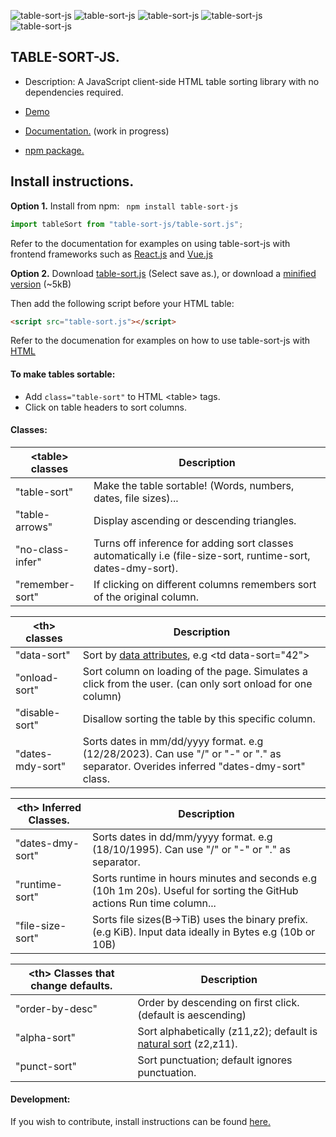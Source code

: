 ![table-sort-js](https://img.shields.io/npm/v/table-sort-js)
![table-sort-js](https://img.shields.io/npm/dm/table-sort-js)
![table-sort-js](https://img.shields.io/github/repo-size/leewannacott/table-sort-js)
![table-sort-js](https://img.shields.io/github/license/LeeWannacott/table-sort-js)
![table-sort-js](https://img.shields.io/github/actions/workflow/status/leewannacott/table-sort-js/jest.yml?branch=master)

## TABLE-SORT-JS.

- Description: A JavaScript client-side HTML table sorting library with no dependencies required.

- [Demo](https://leewannacott.github.io/Portfolio/#/GitHub)
- [Documentation.](https://leewannacott.github.io/table-sort-js/docs/about.html)
  (work in progress)
- [npm package.](https://www.npmjs.com/package/table-sort-js)

## Install instructions.

<b>Option 1.</b> Install from npm: ` npm install table-sort-js`

```javascript
import tableSort from "table-sort-js/table-sort.js";
```

Refer to the documentation for examples on using table-sort-js with frontend frameworks such as
[React.js](https://leewannacott.github.io/table-sort-js/docs/react.html) and [Vue.js](https://leewannacott.github.io/table-sort-js/docs/vue.html)

<b>Option 2.</b> Download [table-sort.js](https://leewannacott.github.io/table-sort-js/table-sort.js) (Select save as.), or download a [minified version](https://cdn.jsdelivr.net/npm/table-sort-js) (~5kB)

Then add the following script before your HTML table:

```html
<script src="table-sort.js"></script>
```

Refer to the documenation for examples on how to use table-sort-js with [HTML](https://leewannacott.github.io/table-sort-js/docs/html5.html)

#### To make tables sortable:

- Add `class="table-sort"` to HTML &lt;table&gt; tags.
- Click on table headers to sort columns.

#### Classes:

| &lt;table&gt; classes | Description                                                                                                   |
| --------------------- | ------------------------------------------------------------------------------------------------------------- |
| "table-sort"          | Make the table sortable! (Words, numbers, dates, file sizes)...                                                           |
| "table-arrows"        | Display ascending or descending triangles.                                                                    |
| "no-class-infer"      | Turns off inference for adding sort classes automatically i.e (file-size-sort, runtime-sort, dates-dmy-sort). |
| "remember-sort"       | If clicking on different columns remembers sort of the original column.                                       |

| &lt;th&gt; classes | Description                                                                                                                             |
| ------------------ | --------------------------------------------------------------------------------------------------------------------------------------- |
| "data-sort"        | Sort by [data attributes](https://developer.mozilla.org/en-US/docs/Learn/HTML/Howto/Use_data_attributes), e.g &lt;td data-sort="42"&gt; |
| "onload-sort"      | Sort column on loading of the page. Simulates a click from the user. (can only sort onload for one column)                              |
| "disable-sort"     | Disallow sorting the table by this specific column.                                                                                     |
| "dates-mdy-sort"   | Sorts dates in mm/dd/yyyy format. e.g (12/28/2023). Can use "/" or "-" or "." as separator. Overides inferred "dates-dmy-sort" class.   |

| &lt;th&gt; Inferred Classes. | Description                                                                                                           |
| --------------------------------------------------- | --------------------------------------------------------------------------------------------------------------------- |
| "dates-dmy-sort"                                    | Sorts dates in dd/mm/yyyy format. e.g (18/10/1995). Can use "/" or "-" or "." as separator.                           |
| "runtime-sort"                                      | Sorts runtime in hours minutes and seconds e.g (10h 1m 20s). Useful for sorting the GitHub actions Run time column... |
| "file-size-sort"                                    | Sorts file sizes(B->TiB) uses the binary prefix. (e.g KiB). Input data ideally in Bytes e.g (10b or 10B)              |

| &lt;th&gt; Classes that change defaults. | Description                                                                                                         |
| ---------------------------------------- | ------------------------------------------------------------------------------------------------------------------- |
| "order-by-desc"                          | Order by descending on first click. (default is aescending)                                                         |
| "alpha-sort"                             | Sort alphabetically (z11,z2); default is [natural sort](https://en.wikipedia.org/wiki/Natural_sort_order) (z2,z11). |
| "punct-sort"                             | Sort punctuation; default ignores punctuation.                                                                      |

#### Development:

If you wish to contribute, install instructions can be found [here.](https://leewannacott.github.io/table-sort-js/docs/development.html)
